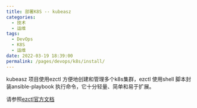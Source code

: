 ```yaml
---
title: 部署K8S -- kubeasz
categories: 
  - 技术
  - 运维
tags: 
  - DevOps
  - K8S
  - 运维
date: 2022-03-19 18:39:00
permalink: /pages/devops/k8s/install/
---
```

<!-- more -->
kubeasz 项目使用ezctl 方便地创建和管理多个k8s集群，ezctl 使用shell 脚本封装ansible-playbook 执行命令，它十分轻量、简单和易于扩展。

请参照[ezctl官方文档](https://github.com/easzlab/kubeasz/blob/master/docs/setup/ezctl.md)